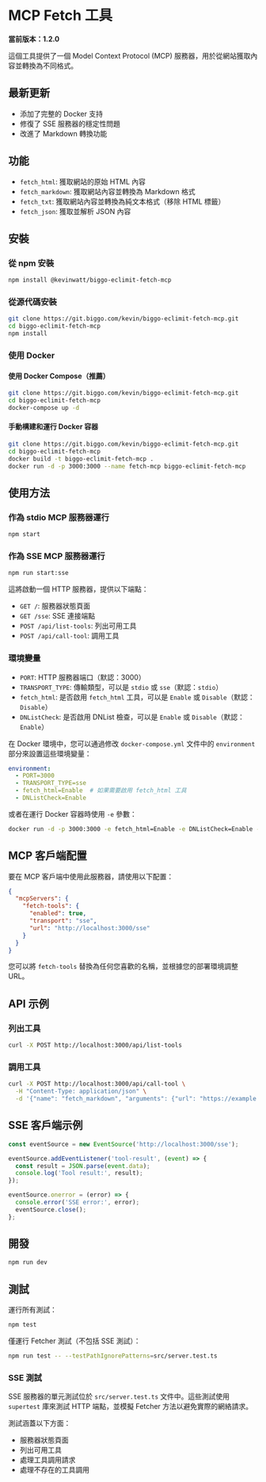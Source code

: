 # MCP Fetch 工具

**當前版本：1.2.0**

這個工具提供了一個 Model Context Protocol (MCP) 服務器，用於從網站獲取內容並轉換為不同格式。

## 最新更新

- 添加了完整的 Docker 支持
- 修復了 SSE 服務器的穩定性問題
- 改進了 Markdown 轉換功能

## 功能

- `fetch_html`: 獲取網站的原始 HTML 內容
- `fetch_markdown`: 獲取網站內容並轉換為 Markdown 格式
- `fetch_txt`: 獲取網站內容並轉換為純文本格式（移除 HTML 標籤）
- `fetch_json`: 獲取並解析 JSON 內容

## 安裝

### 從 npm 安裝

```bash
npm install @kevinwatt/biggo-eclimit-fetch-mcp
```

### 從源代碼安裝

```bash
git clone https://git.biggo.com/kevin/biggo-eclimit-fetch-mcp.git
cd biggo-eclimit-fetch-mcp
npm install
```

### 使用 Docker

#### 使用 Docker Compose（推薦）

```bash
git clone https://git.biggo.com/kevin/biggo-eclimit-fetch-mcp.git
cd biggo-eclimit-fetch-mcp
docker-compose up -d
```

#### 手動構建和運行 Docker 容器

```bash
git clone https://git.biggo.com/kevin/biggo-eclimit-fetch-mcp.git
cd biggo-eclimit-fetch-mcp
docker build -t biggo-eclimit-fetch-mcp .
docker run -d -p 3000:3000 --name fetch-mcp biggo-eclimit-fetch-mcp
```

## 使用方法

### 作為 stdio MCP 服務器運行

```bash
npm start
```

### 作為 SSE MCP 服務器運行

```bash
npm run start:sse
```

這將啟動一個 HTTP 服務器，提供以下端點：

- `GET /`: 服務器狀態頁面
- `GET /sse`: SSE 連接端點
- `POST /api/list-tools`: 列出可用工具
- `POST /api/call-tool`: 調用工具

### 環境變量

- `PORT`: HTTP 服務器端口（默認：3000）
- `TRANSPORT_TYPE`: 傳輸類型，可以是 `stdio` 或 `sse`（默認：`stdio`）
- `fetch_html`: 是否啟用 `fetch_html` 工具，可以是 `Enable` 或 `Disable`（默認：`Disable`）
- `DNListCheck`: 是否啟用 DNList 檢查，可以是 `Enable` 或 `Disable`（默認：`Enable`）

在 Docker 環境中，您可以通過修改 `docker-compose.yml` 文件中的 `environment` 部分來設置這些環境變量：

```yaml
environment:
  - PORT=3000
  - TRANSPORT_TYPE=sse
  - fetch_html=Enable  # 如果需要啟用 fetch_html 工具
  - DNListCheck=Enable
```

或者在運行 Docker 容器時使用 `-e` 參數：

```bash
docker run -d -p 3000:3000 -e fetch_html=Enable -e DNListCheck=Enable --name fetch-mcp biggo-eclimit-fetch-mcp
```

## MCP 客戶端配置

要在 MCP 客戶端中使用此服務器，請使用以下配置：

```json
{
  "mcpServers": {
    "fetch-tools": {
      "enabled": true,
      "transport": "sse",
      "url": "http://localhost:3000/sse"
    }
  }
}
```

您可以將 `fetch-tools` 替換為任何您喜歡的名稱，並根據您的部署環境調整 URL。

## API 示例

### 列出工具

```bash
curl -X POST http://localhost:3000/api/list-tools
```

### 調用工具

```bash
curl -X POST http://localhost:3000/api/call-tool \
  -H "Content-Type: application/json" \
  -d '{"name": "fetch_markdown", "arguments": {"url": "https://example.com"}}'
```

## SSE 客戶端示例

```javascript
const eventSource = new EventSource('http://localhost:3000/sse');

eventSource.addEventListener('tool-result', (event) => {
  const result = JSON.parse(event.data);
  console.log('Tool result:', result);
});

eventSource.onerror = (error) => {
  console.error('SSE error:', error);
  eventSource.close();
};
```

## 開發

```bash
npm run dev
```

## 測試

運行所有測試：

```bash
npm test
```

僅運行 Fetcher 測試（不包括 SSE 測試）：

```bash
npm run test -- --testPathIgnorePatterns=src/server.test.ts
```

### SSE 測試

SSE 服務器的單元測試位於 `src/server.test.ts` 文件中。這些測試使用 `supertest` 庫來測試 HTTP 端點，並模擬 Fetcher 方法以避免實際的網絡請求。

測試涵蓋以下方面：
- 服務器狀態頁面
- 列出可用工具
- 處理工具調用請求
- 處理不存在的工具調用

